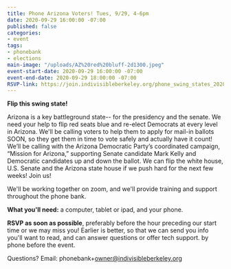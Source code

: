 ```yaml
---
title: Phone Arizona Voters! Tues, 9/29, 4-6pm
date: 2020-09-29 16:00:00 -07:00
published: false
categories:
- event
tags:
- phonebank
- elections
main-image: "/uploads/AZ%20red%20bluff-2d1300.jpeg"
event-start-date: 2020-09-29 16:00:00 -07:00
event-end-date: 2020-09-29 18:00:00 -07:00
RSVP-link: https://join.indivisibleberkeley.org/phone_swing_states_2020_09_29
---
```


**Flip this swing state!**

Arizona is a key battleground state-- for the presidency and the senate. We need your help to flip red seats blue and re-elect Democrats at every level in Arizona. We'll be calling voters to help them to apply for mail-in ballots SOON, so they get them in time to vote safely and actually have it count!  We’ll be calling with the Arizona Democratic Party’s coordinated campaign, “Mission for Arizona,” supporting Senate candidate Mark Kelly and Democratic candidates up and down the ballot.   We can flip the white house, U.S. Senate and the Arizona state house if we push hard for the next few weeks! Join us!

We'll be working together on zoom, and we'll provide training and support throughout the phone bank.

**What you'll need:** a computer, tablet or ipad, and your phone.

**RSVP as soon as possible**, preferably before the hour preceding our start time or we may miss you! Earlier is better, so that we can send you info you'll want to read, and can answer questions or offer tech support. by phone before the event.

Questions? Email: phonebank\+owner@indivisibleberkeley.org